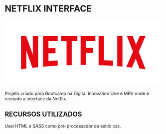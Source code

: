 # NETFLIX INTERFACE

![Logo Netflix](https://github.com/di-ferreira/interface-netflix/blob/master/assets/img/Netflix_Logo_RGB.png?raw=true)

Projeto criado para Bootcamp na Digital Innovation One e MRV onde é recriado a interface da Netflix.

## RECURSOS UTILIZADOS

Usei HTML e SASS como pré-processador de estilo css.
